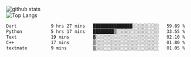 ![github stats](https://github-readme-stats.vercel.app/api?username=AndreFerreira5&show_icons=true&theme=dark&count_private=true)
<br>
![Top Langs](https://github-readme-stats.vercel.app/api/top-langs/?username=AndreFerreira5&layout=compact&theme=dark)
<br>
<!--START_SECTION:waka-->

```txt
Dart             9 hrs 27 mins   ███████████████░░░░░░░░░░   59.89 %
Python           5 hrs 17 mins   ████████▒░░░░░░░░░░░░░░░░   33.55 %
Text             19 mins         ▓░░░░░░░░░░░░░░░░░░░░░░░░   02.10 %
C++              17 mins         ▒░░░░░░░░░░░░░░░░░░░░░░░░   01.80 %
textmate         9 mins          ▒░░░░░░░░░░░░░░░░░░░░░░░░   01.05 %
```

<!--END_SECTION:waka-->
